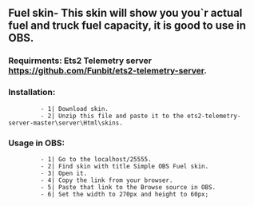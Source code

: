 ## Fuel skin- This skin will show you you`r actual fuel and truck fuel capacity, it is good to use in OBS.

### Requirments: Ets2 Telemetry server https://github.com/Funbit/ets2-telemetry-server.

### Installation: 
             - 1| Download skin.
             - 2| Unzip this file and paste it to the ets2-telemetry-server-master\server\Html\skins.

### Usage in OBS: 
             - 1| Go to the localhost/25555.
             - 2| Find skin with title Simple OBS Fuel skin.
             - 3| Open it.
             - 4| Copy the link from your browser.
             - 5| Paste that link to the Browse source in OBS.
             - 6| Set the width to 270px and height to 60px; 
